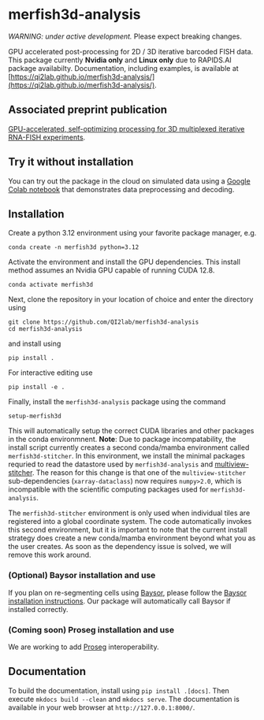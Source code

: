 # merfish3d-analysis

_WARNING: under active development._ Please expect breaking changes.

GPU accelerated post-processing for 2D / 3D iterative barcoded FISH data. This package currently **Nvidia only** and **Linux only** due to RAPIDS.AI package availabilty. Documentation, including examples, is available at [https://qi2lab.github.io/merfish3d-analysis/](https://qi2lab.github.io/merfish3d-analysis/).

## Associated preprint publication
[GPU-accelerated, self-optimizing processing for 3D multiplexed iterative RNA-FISH experiments](https://www.biorxiv.org/content/10.1101/2025.10.10.681751v1).

## Try it without installation
You can try out the package in the cloud on simulated data using a [Google Colab notebook](https://colab.research.google.com/github/QI2lab/merfish3d-analysis/blob/main/examples/notebooks/Simulation_example.ipynb) that demonstrates data preprocessing and decoding.

## Installation

Create a python 3.12 environment using your favorite package manager, e.g.
```
conda create -n merfish3d python=3.12
```

Activate the environment and install the GPU dependencies. This install method assumes an Nvidia GPU capable of running CUDA 12.8.
```
conda activate merfish3d
```

Next, clone the repository in your location of choice and enter the directory using
```
git clone https://github.com/QI2lab/merfish3d-analysis
cd merfish3d-analysis
``` 

and install using 
```
pip install .
```

For interactive editing use 
```
pip install -e .
``` 

Finally, install the `merfish3d-analysis` package using the command 
```
setup-merfish3d
```` 

This will automatically setup the correct CUDA libraries and other packages in the conda environmnent. **Note**: Due to package incompatability, the install script currently creates a second conda/mamba environment called `merfish3d-stitcher`. In this environment, we install the minimal packages requried to read the datastore used by `merfish3d-analysis` and [multiview-stitcher](https://github.com/multiview-stitcher/multiview-stitcher). The reason for this change is that one of the `multiview-stitcher` sub-dependencies (`xarray-dataclass`) now requires `numpy>2.0`, which is incompatible with the scientific computing packages used for `merfish3d-analysis`.

The `merfish3d-stitcher` environment is only used when individual tiles are registered into a global coordinate system. The code automatically invokes this second environment, but it is important to note that the current install strategy does create a new conda/mamba environment beyond what you as the user creates. As soon as the dependency issue is solved, we will remove this work around.

### (Optional) Baysor installation and use
If you plan on re-segmenting cells using [Baysor](https://github.com/kharchenkolab/Baysor), please follow the [Baysor installation instructions](https://github.com/kharchenkolab/Baysor?tab=readme-ov-file#installation). Our package will automatically call Baysor if installed correctly.

### (Coming soon) Proseg installation and use
We are working to add [Proseg](https://github.com/dcjones/proseg) interoperability.

## Documentation

To build the documentation, install using `pip install .[docs]`. Then execute `mkdocs build --clean` and `mkdocs serve`. The documentation is available in your web browser at `http://127.0.0.1:8000/`.




